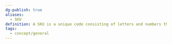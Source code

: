 ```yaml
---
dg-publish: true
aliases:
  - SKU
definition: A SKU is a unique code consisting of letters and numbers that identify characteristics about each product.
tags:
  - concept/general
---
```

